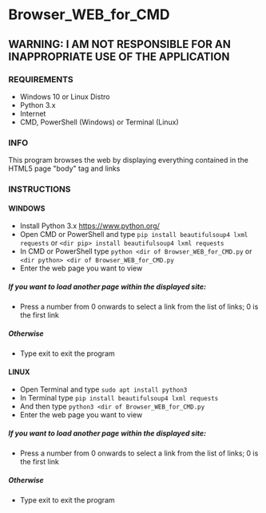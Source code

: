 # Browser_WEB_for_CMD
## WARNING: I AM NOT RESPONSIBLE FOR AN INAPPROPRIATE USE OF THE APPLICATION
### REQUIREMENTS
- Windows 10 or Linux Distro
- Python 3.x
- Internet
- CMD, PowerShell (Windows) or Terminal (Linux)
### INFO
This program browses the web by displaying everything contained in the HTML5 page "body" tag and links
### INSTRUCTIONS
#### WINDOWS
- Install Python 3.x https://www.python.org/
- Open CMD or PowerShell and type `pip install beautifulsoup4 lxml requests` or `<dir pip> install beautifulsoup4 lxml requests`
- In CMD or PowerShell type `python <dir of Browser_WEB_for_CMD.py` or `<dir python> <dir of Browser_WEB_for_CMD.py`
- Enter the web page you want to view
##### If you want to load another page within the displayed site:
- Press a number from 0 onwards to select a link from the list of links; 0 is the first link
##### Otherwise
- Type exit to exit the program
#### LINUX
- Open Terminal and type `sudo apt install python3`
- In Terminal type `pip install beautifulsoup4 lxml requests`
- And then type `python3 <dir of Browser_WEB_for_CMD.py`
- Enter the web page you want to view
##### If you want to load another page within the displayed site:
- Press a number from 0 onwards to select a link from the list of links; 0 is the first link
##### Otherwise
- Type exit to exit the program
